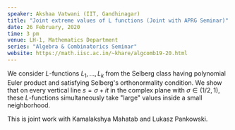 ```yaml
---
speaker: Akshaa Vatwani (IIT, Gandhinagar)
title: "Joint extreme values of L functions (Joint with APRG Seminar)"
date: 26 February, 2020
time: 3 pm
venue: LH-1, Mathematics Department
series: "Algebra & Combinatorics Seminar"
website: https://math.iisc.ac.in/~khare/algcomb19-20.html
---
```


We consider  $L$-functions $L_1,\ldots,L_k$ from the Selberg
class having polynomial Euler product and satisfying Selberg's
orthonormality condition. We show that on every vertical line
$s=\sigma+it$ in the complex plane with $\sigma \in(1/2,1)$,
these $L$-functions simultaneously take "large" values  inside
a small neighborhood.

This is joint work with Kamalakshya Mahatab and Lukasz Pankowski. 
